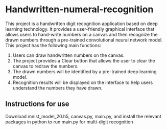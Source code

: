 # Handwritten-numeral-recognition

This project is a handwritten digit recognition application based on deep learning technology. It provides a user-friendly graphical interface that allows users to hand-write numbers on a canvas and then recognize the drawn numbers through a pre-trained convolutional neural network model. This project has the following main functions:

1. Users can draw handwritten numbers on the canvas.
2. The project provides a Clear button that allows the user to clear the canvas to redraw the numbers.
3. The drawn numbers will be identified by a pre-trained deep learning model.
4. Recognition results will be displayed on the interface to help users understand the numbers they have drawn.

## Instructions for use

Download mnist_model_20.h5, canvas.py, main.py, and install the relevant packages in python to run main.py for multi-digit recognition



